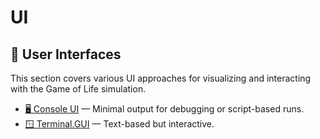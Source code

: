 # UI

## 🎨 User Interfaces

This section covers various UI approaches for visualizing and interacting with
the Game of Life simulation.

- [🖥️ Console UI](ui/console) — Minimal output for debugging or script-based runs.
- [🪟 Terminal.GUI](ui/terminal) — Text-based but interactive.
